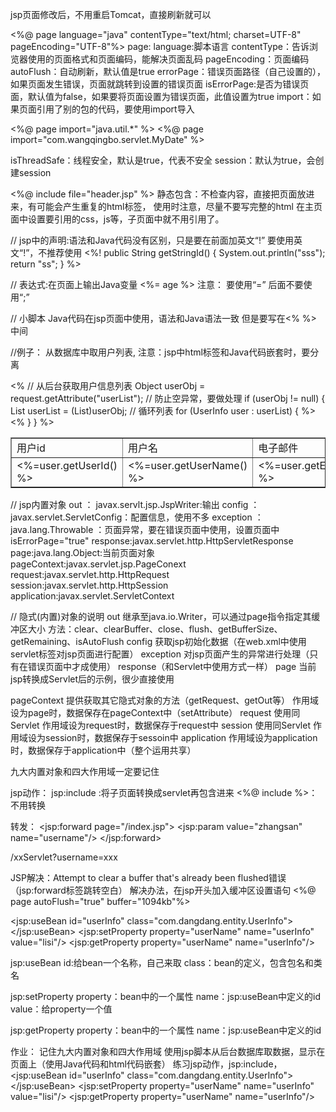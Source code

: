 jsp页面修改后，不用重启Tomcat，直接刷新就可以

<%@ page language="java" contentType="text/html; charset=UTF-8"
    pageEncoding="UTF-8"%>
page:
language:脚本语言
contentType：告诉浏览器使用的页面格式和页面编码，能解决页面乱码
pageEncoding：页面编码
autoFlush：自动刷新，默认值是true
errorPage：错误页面路径（自己设置的），如果页面发生错误，页面就跳转到设置的错误页面
isErrorPage:是否为错误页面，默认值为false，如果要将页面设置为错误页面，此值设置为true
import：如果页面引用了别的包的代码，要使用import导入  
<!-- 如果要导入多个包，可以使用“,”隔开，也可以重新写一个导入标签 -->    
<%@ page import="java.util.*" %>
<%@ page import="com.wangqingbo.servlet.MyDate" %>

isThreadSafe：线程安全，默认是true，代表不安全
session：默认为true，会创建session


<%@ include file="header.jsp" %>
静态包含：不检查内容，直接把页面放进来，有可能会产生重复的html标签，
使用时注意，尽量不要写完整的html
在主页面中设置要引用的css，js等，子页面中就不用引用了。

// jsp中的声明:语法和Java代码没有区别，只是要在前面加英文“!”
要使用英文“!”，不推荐使用
<%!
   public String getStringId()
    {
	  System.out.println("sss");
	  return "ss";
    }
%>

// 表达式:在页面上输出Java变量
<%= age %>
注意：
要使用“=”
后面不要使用“;”

// 小脚本
Java代码在jsp页面中使用，语法和Java语法一致
但是要写在<% %> 中间

//例子：
从数据库中取用户列表,
注意：jsp中html标签和Java代码嵌套时，要分离
<table border="1px" cellspacing="0">
  <!-- 表头 -->
  <tr >
   <td>用户id</td>
   <td>用户名</td>
   <td>电子邮件</td>
   <td>所属省份</td>
   <td>所属城市</td>
  </tr>
  <!-- 用户数据列表 -->
  <%
     // 从后台获取用户信息列表
     Object userObj = request.getAttribute("userList");
  // 防止空异常，要做处理   
  if (userObj  != null)
     {
    	 List<UserInfo> userList = (List<UserInfo>)userObj;
    	 // 循环列表
    	 for (UserInfo user : userList)
    	 { %>
    		<tr>
			   <td><%=user.getUserId() %></td>
			   <td><%=user.getUserName() %></td>
			   <td><%=user.getEmail() %></td>
			   <td><%=user.getProvince() %></td>
			   <td><%=user.getCity() %></td>
			  </tr> 
    	<%  
    	 }
     }
  %>
</table>


// jsp内置对象
out ： javax.servlt.jsp.JspWriter:输出
config ： javax.servlet.ServletConfig：配置信息，使用不多
exception ：java.lang.Throwable ：页面异常，要在错误页面中使用，设置页面中isErrorPage="true"
response:javax.servlet.http.HttpServletResponse
page:java.lang.Object:当前页面对象
pageContext:javax.servlet.jsp.PageConext
request:javax.servlet.http.HttpRequest
session:javax.servlet.http.HttpSession
application:javax.servlet.ServletContext

//
隐式(内置)对象的说明
out
继承至java.io.Writer，可以通过page指令指定其缓冲区大小
方法：clear、clearBuffer、close、flush、getBufferSize、getRemaining、isAutoFlush
config
获取jsp初始化数据（在web.xml中使用servlet标签对jsp页面进行配置）
exception
对jsp页面产生的异常进行处理（只有在错误页面中才成使用）
response（和Servlet中使用方式一样）
page
当前jsp转换成Servlet后的示例，很少直接使用

pageContext
提供获取其它隐式对象的方法（getRequest、getOut等）
作用域设为page时，数据保存在pageContext中（setAttribute）
request
使用同Servlet
作用域设为request时，数据保存于request中
session
使用同Servlet
作用域设为session时，数据保存于sessoin中
application
作用域设为application时，数据保存于application中（整个运用共享）



九大内置对象和四大作用域一定要记住

jsp动作：
jsp:include :将子页面转换成servlet再包含进来
<%@ include %>：不用转换

转发：
<jsp:forward page="/index.jsp">
 <jsp:param value="zhangsan" name="username"/>
</jsp:forward>

/xxServlet?username=xxx

JSP解决：Attempt to clear a buffer that&#39;s already been flushed错误（jsp:forward标签跳转空白）
 解决办法，在jsp开头加入缓冲区设置语句
 <%@ page autoFlush="true" buffer="1094kb"%>


<jsp:useBean id="userInfo" class="com.dangdang.entity.UserInfo"></jsp:useBean>
<jsp:setProperty property="userName" name="userInfo" value="lisi"/>
<jsp:getProperty property="userName" name="userInfo"/>

jsp:useBean
id:给bean一个名称，自己来取
class：bean的定义，包含包名和类名

jsp:setProperty
property：bean中的一个属性
name：jsp:useBean中定义的id
value：给property一个值

jsp:getProperty
property：bean中的一个属性
name：jsp:useBean中定义的id


作业：
记住九大内置对象和四大作用域
使用jsp脚本从后台数据库取数据，显示在页面上（使用Java代码和html代码嵌套）
练习jsp动作，jsp:include，
<jsp:useBean id="userInfo" class="com.dangdang.entity.UserInfo"></jsp:useBean>
<jsp:setProperty property="userName" name="userInfo" value="lisi"/>
<jsp:getProperty property="userName" name="userInfo"/>













